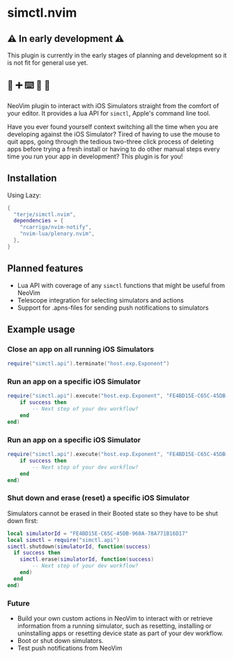 # simctl.nvim

## ⚠️ In early development ⚠️

This plugin is currently in the early stages of planning and development so it is not fit for general use yet.

## 📱 ➕ ⌨️ 🟰 🚀

NeoVim plugin to interact with iOS Simulators straight from the comfort of your editor. It provides a lua API for `simctl`, Apple's command line tool.

Have you ever found yourself context switching all the time when you are developing against the iOS Simulator? Tired of having to use the mouse to quit apps, going through the tedious two-three click process of deleting apps before trying a fresh install or having to do other manual steps every time you run your app in development? This plugin is for you!

## Installation

Using Lazy:

```lua
{
  "terje/simctl.nvim",
  dependencies = {
    "rcarriga/nvim-notify",
    "nvim-lua/plenary.nvim",
  },
}
```

## Planned features

* Lua API with coverage of any `simctl` functions that might be useful from NeoVim
* Telescope integration for selecting simulators and actions
* Support for .apns-files for sending push notifications to simulators

## Example usage

### Close an app on all running iOS Simulators

```lua
require("simctl.api").terminate("host.exp.Exponent")
```

### Run an app on a specific iOS Simulator

```lua
require("simctl.api").execute("host.exp.Exponent", "FE4BD15E-C65C-45DB-960A-78A771B16D17", function(success, stdout, stderr)
    if success then
        -- Next step of your dev workflow?
    end
end)
```

### Run an app on a specific iOS Simulator

```lua
require("simctl.api").execute("host.exp.Exponent", "FE4BD15E-C65C-45DB-960A-78A771B16D17", function(success, stdout, stderr)
    if success then
        -- Next step of your dev workflow?
    end
end)
```

### Shut down and erase (reset) a specific iOS Simulator

Simulators cannot be erased in their Booted state so they have to be shut down first:

```lua
local simulatorId = "FE4BD15E-C65C-45DB-960A-78A771B16D17"
local simctl = require("simctl.api")
simctl.shutdown(simulatorId, function(success)
  if success then
    simctl.erase(simulatorId, function(success)
        -- Next step of your dev workflow?
    end)
  end
end)
```

### Future

* Build your own custom actions in NeoVim to interact with or retrieve information from a running simulator, such as resetting, installing or uninstalling apps or resetting device state as part of your dev workflow.
* Boot or shut down simulators.
* Test push notifications from NeoVim

